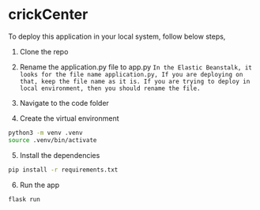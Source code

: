 # crickCenter

To deploy this application in your local system, follow below steps,

1. Clone the repo

2. Rename the application.py file to app.py
```In the Elastic Beanstalk, it looks for the file name application.py, If you are deploying on that, keep the file name as it is. If you are trying to deploy in local environment, then you should rename the file.```

3. Navigate to the code folder

4. Create the virtual environment 
```sh
python3 -m venv .venv
source .venv/bin/activate
```

5. Install the dependencies
 ```sh
pip install -r requirements.txt
```

6. Run the app
```sh
flask run
```
